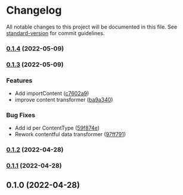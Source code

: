 # Changelog

All notable changes to this project will be documented in this file. See [standard-version](https://github.com/conventional-changelog/standard-version) for commit guidelines.

### [0.1.4](https://github.com/edgarlr/strapi-plugin-migration/compare/v0.1.3...v0.1.4) (2022-05-09)

### [0.1.3](https://github.com/edgarlr/strapi-plugin-migration/compare/v0.1.2...v0.1.3) (2022-05-09)


### Features

* Add importContent ([c7602a9](https://github.com/edgarlr/strapi-plugin-migration/commit/c7602a9d22e120c187374e836065b34e8f71ae26))
* improve content transformer ([ba9a340](https://github.com/edgarlr/strapi-plugin-migration/commit/ba9a340c96c661293adca0bcd01e23cc56e46841))


### Bug Fixes

* Add id per ContentType ([59f874e](https://github.com/edgarlr/strapi-plugin-migration/commit/59f874e5390d14a95c7ea104725f154ab98b1f20))
* Rework contentful data transformer ([97ff791](https://github.com/edgarlr/strapi-plugin-migration/commit/97ff791e533483f221e4902226581f59c62d3515))

### [0.1.2](https://github.com/edgarlr/strapi-plugin-migration/compare/v0.1.1...v0.1.2) (2022-04-28)

### [0.1.1](https://github.com/edgarlr/strapi-plugin-migration/compare/v0.1.0...v0.1.1) (2022-04-28)

## 0.1.0 (2022-04-28)
